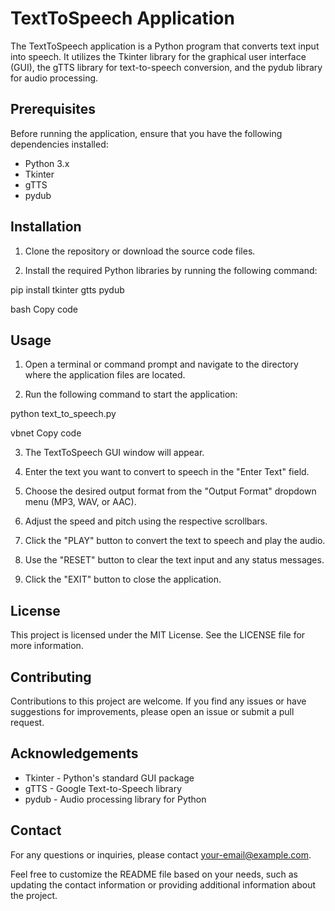 # TextToSpeech Application



The TextToSpeech application is a Python program that converts text input into speech. It utilizes the Tkinter library for the graphical user interface (GUI), the gTTS library for text-to-speech conversion, and the pydub library for audio processing.

## Prerequisites

Before running the application, ensure that you have the following dependencies installed:

- Python 3.x
- Tkinter
- gTTS
- pydub

## Installation

1. Clone the repository or download the source code files.

2. Install the required Python libraries by running the following command:

pip install tkinter gtts pydub

bash
Copy code

## Usage

1. Open a terminal or command prompt and navigate to the directory where the application files are located.

2. Run the following command to start the application:

python text_to_speech.py

vbnet
Copy code

3. The TextToSpeech GUI window will appear.

4. Enter the text you want to convert to speech in the "Enter Text" field.

5. Choose the desired output format from the "Output Format" dropdown menu (MP3, WAV, or AAC).

6. Adjust the speed and pitch using the respective scrollbars.

7. Click the "PLAY" button to convert the text to speech and play the audio.

8. Use the "RESET" button to clear the text input and any status messages.

9. Click the "EXIT" button to close the application.

## License

This project is licensed under the MIT License. See the LICENSE file for more information.

## Contributing

Contributions to this project are welcome. If you find any issues or have suggestions for improvements, please open an issue or submit a pull request.

## Acknowledgements

- Tkinter - Python's standard GUI package
- gTTS - Google Text-to-Speech library
- pydub - Audio processing library for Python

## Contact

For any questions or inquiries, please contact your-email@example.com.

Feel free to customize the README file based on your needs, such as updating the contact information or providing additional information about the project.
